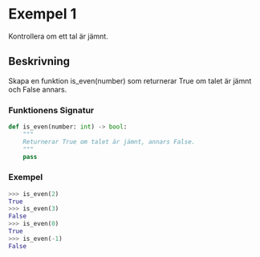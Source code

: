 # Exempel 1

Kontrollera om ett tal är jämnt.

## Beskrivning

Skapa en funktion is_even(number) som returnerar True om talet är jämnt och False annars.

### Funktionens Signatur

```python
def is_even(number: int) -> bool:
    """
    Returnerar True om talet är jämnt, annars False.
    """
    pass
```

### Exempel

```python
>>> is_even(2)
True
>>> is_even(3)
False
>>> is_even(0)
True
>>> is_even(-1)
False
```

